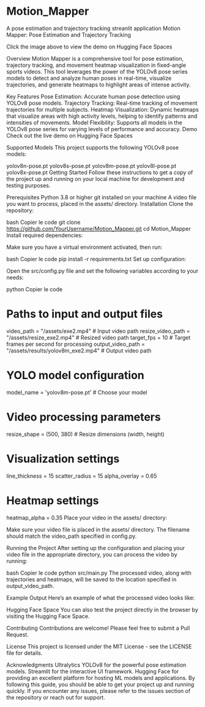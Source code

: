 # Motion_Mapper
A pose estimation and trajectory tracking streanlit application
Motion Mapper: Pose Estimation and Trajectory Tracking

Click the image above to view the demo on Hugging Face Spaces

Overview
Motion Mapper is a comprehensive tool for pose estimation, trajectory tracking, and movement heatmap visualization in fixed-angle sports videos. This tool leverages the power of the YOLOv8 pose series models to detect and analyze human poses in real-time, visualize trajectories, and generate heatmaps to highlight areas of intense activity.

Key Features
Pose Estimation: Accurate human pose detection using YOLOv8 pose models.
Trajectory Tracking: Real-time tracking of movement trajectories for multiple subjects.
Heatmap Visualization: Dynamic heatmaps that visualize areas with high activity levels, helping to identify patterns and intensities of movements.
Model Flexibility: Supports all models in the YOLOv8 pose series for varying levels of performance and accuracy.
Demo
Check out the live demo on Hugging Face Spaces

Supported Models
This project supports the following YOLOv8 pose models:

yolov8n-pose.pt
yolov8s-pose.pt
yolov8m-pose.pt
yolov8l-pose.pt
yolov8x-pose.pt
Getting Started
Follow these instructions to get a copy of the project up and running on your local machine for development and testing purposes.

Prerequisites
Python 3.8 or higher
git installed on your machine
A video file you want to process, placed in the assets/ directory.
Installation
Clone the repository:

bash
Copier le code
git clone https://github.com/YourUsername/Motion_Mapper.git
cd Motion_Mapper
Install required dependencies:

Make sure you have a virtual environment activated, then run:

bash
Copier le code
pip install -r requirements.txt
Set up configuration:

Open the src/config.py file and set the following variables according to your needs:

python
Copier le code
# Paths to input and output files
video_path = "/assets/exe2.mp4"  # Input video path
resize_video_path = "/assets/resize_exe2.mp4"  # Resized video path
target_fps = 10  # Target frames per second for processing
output_video_path = "/assets/results/yolov8m_exe2.mp4"  # Output video path

# YOLO model configuration
model_name = 'yolov8m-pose.pt'  # Choose your model

# Video processing parameters
resize_shape = (500, 380)  # Resize dimensions (width, height)

# Visualization settings
line_thickness = 15
scatter_radius = 15
alpha_overlay = 0.65

# Heatmap settings
heatmap_alpha = 0.35
Place your video in the assets/ directory:

Make sure your video file is placed in the assets/ directory. The filename should match the video_path specified in config.py.

Running the Project
After setting up the configuration and placing your video file in the appropriate directory, you can process the video by running:

bash
Copier le code
python src/main.py
The processed video, along with trajectories and heatmaps, will be saved to the location specified in output_video_path.

Example Output
Here’s an example of what the processed video looks like:



Hugging Face Space
You can also test the project directly in the browser by visiting the Hugging Face Space.

Contributing
Contributions are welcome! Please feel free to submit a Pull Request.

License
This project is licensed under the MIT License - see the LICENSE file for details.

Acknowledgments
Ultralytics YOLOv8 for the powerful pose estimation models.
Streamlit for the interactive UI framework.
Hugging Face for providing an excellent platform for hosting ML models and applications.
By following this guide, you should be able to get your project up and running quickly. If you encounter any issues, please refer to the issues section of the repository or reach out for support.
